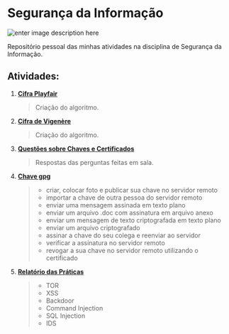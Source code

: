 # Segurança da Informação
![enter image description here](https://www.quixada.ufc.br/wp-content/Arquivos_Site/Brasao%20Horizontal%20UFC%20Policromatico.png)

Repositório pessoal das minhas atividades na disciplina de Segurança da Informação.

## Atividades:

 1. [**Cifra Playfair**](https://github.com/SamuelIGT/information-security/tree/master/Cifra%20Playfair)
	 >Criação do algoritmo.
	 
 2. [**Cifra de Vigenère**](https://github.com/SamuelIGT/information-security/tree/master/2%20-%20Cifra%20Vigen%C3%A8re)
	 >Criação do algoritmo.
	 
 3. [**Questões sobre Chaves e Certificados**](https://github.com/SamuelIGT/information-security/tree/master/03_cifras)
	 >Respostas das perguntas feitas em sala.
	 
 4. [**Chave gpg**](https://github.com/SamuelIGT/information-security/tree/master/04_gpg)
	 >- criar, colocar foto e publicar sua chave no servidor remoto
	 >- importar a chave de outra pessoa do servidor remoto
	 >- enviar uma mensagem assinada em texto plano
	 >- enviar um arquivo .doc com assinatura em arquivo anexo
	 >- enviar um mensagem de texto criptografada em texto plano
	 >- enviar um arquivo criptografado
	 >- assinar a chave do seu colega e reenviar ao servidor
	 >- verificar a assinatura no servidor remoto
	 >- revogar a sua chave no servidor remoto utilizando o certificado

5. [**Relatório das Práticas**](https://github.com/SamuelIGT/information-security/tree/master/Praticas)
	 >- TOR
	 >- XSS
	 >- Backdoor
	 >- Command Injection
	 >- SQL Injection
	 >- IDS
